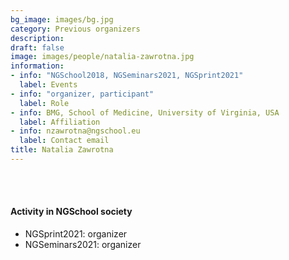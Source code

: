 ```yaml
---
bg_image: images/bg.jpg
category: Previous organizers
description: 
draft: false
image: images/people/natalia-zawrotna.jpg
information:
- info: "NGSchool2018, NGSeminars2021, NGSprint2021"
  label: Events
- info: "organizer, participant"
  label: Role
- info: BMG, School of Medicine, University of Virginia, USA
  label: Affiliation
- info: nzawrotna@ngschool.eu
  label: Contact email
title: Natalia Zawrotna
---
```



<br>&nbsp;
<br>

#### Activity in NGSchool society
* NGSprint2021: organizer
* NGSeminars2021: organizer

